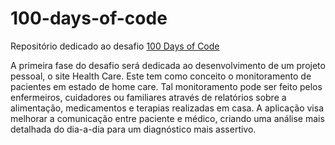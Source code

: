 # 100-days-of-code

Repositório dedicado ao desafio [100 Days of Code](https://www.100daysofcode.com/)

A primeira fase do desafio será dedicada ao desenvolvimento de um projeto pessoal, o site Health Care. Este tem como conceito o monitoramento de pacientes em estado de home care. Tal monitoramento pode ser feito pelos enfermeiros, cuidadores ou familiares através de relatórios sobre a alimentação, medicamentos e terapias realizadas em casa. 
A aplicação visa melhorar a comunicação entre paciente e médico, criando uma análise mais detalhada do dia-a-dia para um diagnóstico mais assertivo. 
